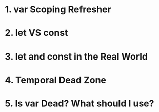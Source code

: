 # 1. var Scoping Refresher
# 2. let VS const
# 3. let and const in the Real World
# 4. Temporal Dead Zone
# 5. Is var Dead? What should I use?
